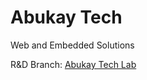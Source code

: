 # Abukay Tech
Web and Embedded Solutions

R&D Branch: [Abukay Tech Lab](https://github.com/AbukayTechLab)